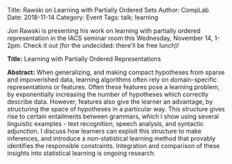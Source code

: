 Title: Rawski on Learning with Partially Ordered Sets
Author: CompLab
Date: 2018-11-14
Category: Event
Tags: talk; learning

Jon Rawski is presenting his work on learning with partially ordered representation in the IACS seminar room this Wednesday, November 14, 1-2pm.
Check it out (for the undecided: there'll be free lunch)!

**Title:**
Learning with Partially Ordered Representations

**Abstract:**
When generalizing, and making compact hypotheses from sparse and
impoverished data, learning algorithms often rely on domain-specific
representations or features. Often these features pose a learning problem,
by exponentially increasing the number of hypotheses which correctly
describe data. However, features also give the learner an advantage, by
structuring the space of hypotheses in a particular way.  This structure
gives rise to certain entailments between grammars, which I show using
several linguistic examples - text recognition, speech analysis, and
syntactic adjunction. I discuss how learners can exploit this structure to
make inferences, and introduce a non-statistical learning method that
provably identifies the responsible constraints. Integration and comparison
of these insights into statistical learning is ongoing research.
